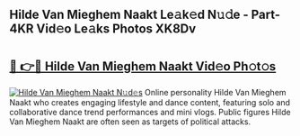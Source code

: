 ## Hilde Van Mieghem Naakt Le𝚊k𝚎d N𝚞𝚍e - Part-4KR Vid𝚎o Le𝚊ks Photos XK8Dv

# <h2><a href="http://fb4irp9.evod.top/?m=Hilde+Van+Mieghem+Naakt">🔗 👉🔴 Hilde Van Mieghem Naakt Vid𝚎o Ph𝚘t𝚘s</a></h2>

[![Hilde Van Mieghem Naakt N𝚞d𝚎s](https://i.imgur.com/8V9OHl7.gif)](http://fb4irp9.evod.top/?m=Hilde+Van+Mieghem+Naakt)
Online personality Hilde Van Mieghem Naakt who creates engaging lifestyle and dance content, featuring solo and collaborative dance trend performances and mini vlogs. Public figures Hilde Van Mieghem Naakt are often seen as targets of political attacks. 

